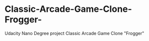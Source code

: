 # Classic-Arcade-Game-Clone-Frogger-
Udacity Nano Degree project Classic Arcade Game Clone "Frogger"
